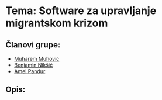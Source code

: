 # Tema: Software za upravljanje migrantskom krizom

## Članovi grupe: 
   
   - [Muharem Muhović](https://github.com/mmuhovic2)
   - [Benjamin Nikšić](https://github.com/bniksic1)
   - [Amel Pandur](https://github.com/apandur1)

## Opis:
